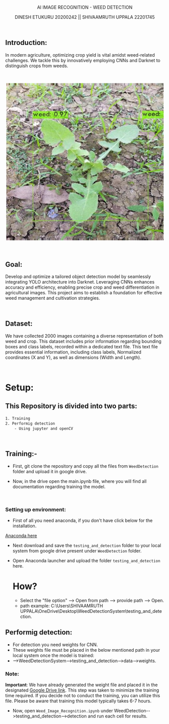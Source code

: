 <p align="center"> AI IMAGE RECOGNITION - WEED DETECTION </p>
<p align="center"> DINESH ETUKURU 20200242 || SHIVAAMRUTH UPPALA 22201745 </p>

<br>

## Introduction:

In modern agriculture, optimizing crop yield is vital amidst weed-related challenges. We tackle this by innovatively employing CNNs and Darknet to distinguish crops from weeds. 

<br>

![](https://github.com/ACM40960/project-shiva-46/blob/main/images/weedimg.jpeg)

<br>

## Goal:

Develop and optimize a tailored object detection model by seamlessly integrating YOLO architecture into Darknet. Leveraging CNNs enhances accuracy and efficiency, enabling precise crop and weed differentiation in agricultural images. This project aims to establish a foundation for effective weed management and cultivation strategies.

<br>


## Dataset:

We have collected 2000 images containing a diverse representation of both weed and crop. This dataset includes prior information regarding bounding boxes and  class labels,  recorded within a dedicated text file. This text file provides essential information, including class labels, Normalized coordinates (X and Y), as well as dimensions (Width and Length).


<br>


# Setup:


  ## This Repository is divided into two parts:
  
    1. Training 
    2. Performig detection 
        - Using jupyter and openCV 

<br>
 
## Training:-
 
 * First, git clone the repository and copy all the files from `WeedDetection` folder and upload it in google drive.

 * Now, in the drive open the main.ipynb file, where you will find all documentation regarding training the model.

<br>

### Setting up environment:

 * First of all you need anaconda, if you don't have click below for the installation.
   
 [Anaconda here](https://www.anaconda.com/download)

 * Next download and save the `testing_and_detection` folder to your local system from google drive present under `WeedDetection` folder. 
   
 * Open Anaconda launcher and upload the folder `testing_and_detection` here.
   # How?
   * Select the "file option" --> Open from path --> provide path --> Open.
   * path example: C:\Users\SHIVAAMRUTH UPPALA\OneDrive\Desktop\WeedDetectionSystem\testing_and_detection.

## Performig detection:
  
  * For detection you need weights for CNN.
  * These weights file must be placed in the below mentioned path in your local system once the model is trained:
  *  -->WeedDetectionSystem-->testing_and_detection-->data-->weights.
  ###  Note:
   **Important**: We have already generated the weight file and placed it in the designated [Google Drive link](https://drive.google.com/file/d/1AOxCaQqy_AY33fjcJWxemu5iwIJ4jvC3/view?usp=sharing). This step was taken to minimize the training time required. If you decide not to conduct the training, you can utilize this file. Please be aware that training this model typically takes 6-7 hours.
  * Now, open `Weed_Image_Recognition.ipynb` under WeedDetection-->testing_and_detection-->detection and run each cell for results. 



















